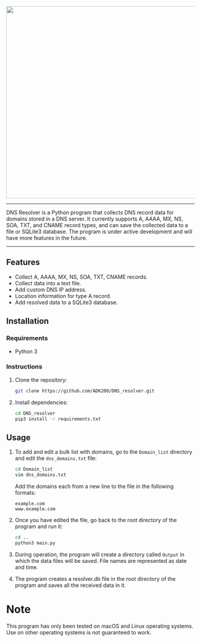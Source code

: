 
<img width="513" src="https://user-images.githubusercontent.com/85976942/191089269-0918c8c1-db83-4f67-bfcb-7218697960d6.png">

___

DNS Resolver is a Python program that collects DNS record data for domains stored in a DNS server. It currently supports A, AAAA, MX, NS, SOA, TXT, and CNAME record types, and can save the collected data to a file or SQLite3 database. The program is under active development and will have more features in the future.

____

## Features

- Collect A, AAAA, MX, NS, SOA, TXT, CNAME records.
- Collect data into a text file.
- Add custom DNS IP address.
- Location information for type A record.
- Add resolved data to a SQLite3 database.

## Installation

### Requirements

- Python 3

### Instructions

1. Clone the repository:

    ```sh
    git clone https://github.com/ADK200/DNS_resolver.git
    ```

2. Install dependencies:

    ```sh
    cd DNS_resolver
    pip3 install -r requirements.txt
    ```

## Usage

1. To add and edit a bulk list with domains, go to the `Domain_list` directory and edit the `dns_domains.txt` file:

    ```sh
    cd Domain_list
    vim dns_domains.txt
    ```

    Add the domains each from a new line to the file in the following formats:

    ```
    example.com
    www.example.com
    ```

2. Once you have edited the file, go back to the root directory of the program and run it:

    ```sh
    cd ..
    python3 main.py
    ```

3. During operation, the program will create a directory called `Output` in which the data files will be saved. File names are represented as date and time.

4. The program creates a resolver.db file in the root directory of the program and saves all the received data in it.

# Note
This program has only been tested on macOS and Linux operating systems. Use on other operating systems is not guaranteed to work.
